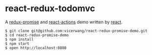 # react-redux-todomvc
A [redux-promise](https://github.com/acdlite/redux-promise) and [react-actions](https://github.com/acdlite/redux-actions) demo written by [react](http://facebook.github.io/react/).

```
$ git clone git@github.com:vicerwang/react-redux-promise-demo.git
$ cd react-redux-promise-demo
$ npm install
$ npm start
$ open http://localhost:8080
```
